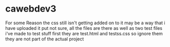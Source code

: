 # cawebdev3

For some Reason the css still isn't getting added on to it may be a way that i have uploaded it put not sure, all the files are there as well as two test files i've made to test stuff first they are test.html and testss.css so ignore them they are not part of the actual project
